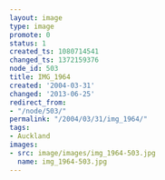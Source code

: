 ```yaml
---
layout: image
type: image
promote: 0
status: 1
created_ts: 1080714541
changed_ts: 1372159376
node_id: 503
title: IMG_1964
created: '2004-03-31'
changed: '2013-06-25'
redirect_from:
- "/node/503/"
permalink: "/2004/03/31/img_1964/"
tags:
- Auckland
images:
- src: image/images/img_1964-503.jpg
  name: img_1964-503.jpg
---
```


